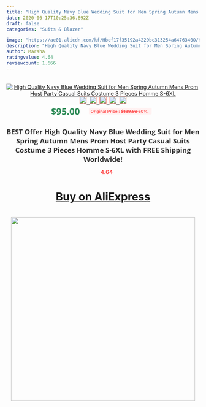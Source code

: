 ```yaml
---
title: "High Quality Navy Blue Wedding Suit for Men Spring Autumn Mens Prom Host Party Casual Suits Costume 3 Pieces Homme S-6XL"
date: 2020-06-17T10:25:36.892Z
draft: false
categories: "Suits & Blazer"

image: "https://ae01.alicdn.com/kf/Hbef17f35192a4229bc313254a6476340O/High-Quality-Navy-Blue-Wedding-Suit-for-Men-Spring-Autumn-Mens-Prom-Host-Party-Casual-Suits.jpg"
description: "High Quality Navy Blue Wedding Suit for Men Spring Autumn Mens Prom Host Party Casual Suits Costume 3 Pieces Homme S-6XL"
author: Marsha
ratingvalue: 4.64
reviewcount: 1.666
---
```

<br>
<div style="text-align: center;">
<a href="https://s.click.aliexpress.com/e/_AAy8Nf" target="_blank" rel="nofollow noopener noreferrer"><img alt="High Quality Navy Blue Wedding Suit for Men Spring Autumn Mens Prom Host Party Casual Suits Costume 3 Pieces Homme S-6XL" class="magnifier-image" src="https://ae01.alicdn.com/kf/Hbef17f35192a4229bc313254a6476340O/High-Quality-Navy-Blue-Wedding-Suit-for-Men-Spring-Autumn-Mens-Prom-Host-Party-Casual-Suits.jpg_640x640.jpg">
<br>
<img style="border:1px solid salmon" src="https://ae01.alicdn.com/kf/Hbef17f35192a4229bc313254a6476340O/High-Quality-Navy-Blue-Wedding-Suit-for-Men-Spring-Autumn-Mens-Prom-Host-Party-Casual-Suits.jpg_120x120.jpg">&nbsp;&nbsp;<img style="border:1px solid salmon" src="https://ae01.alicdn.com/kf/H09a88807e0074467b2db054096f703dbE/High-Quality-Navy-Blue-Wedding-Suit-for-Men-Spring-Autumn-Mens-Prom-Host-Party-Casual-Suits.jpg_120x120.jpg">&nbsp;&nbsp;<img style="border:1px solid salmon" src="https://ae01.alicdn.com/kf/Hdfbef06e8870472bbbce350616cff5edl/High-Quality-Navy-Blue-Wedding-Suit-for-Men-Spring-Autumn-Mens-Prom-Host-Party-Casual-Suits.jpg_120x120.jpg">&nbsp;&nbsp;<img style="border:1px solid salmon" src="https://ae01.alicdn.com/kf/Hdde28101220b43dd88bd6aacfe45291bx/High-Quality-Navy-Blue-Wedding-Suit-for-Men-Spring-Autumn-Mens-Prom-Host-Party-Casual-Suits.jpg_120x120.jpg">&nbsp;&nbsp;<img style="border:1px solid salmon" src="https://ae01.alicdn.com/kf/Hc81b390d07ba49f7908f1069c908e9bcs/High-Quality-Navy-Blue-Wedding-Suit-for-Men-Spring-Autumn-Mens-Prom-Host-Party-Casual-Suits.jpg_120x120.jpg"></a></div><br0>
<div style="text-align: center;"><span style="background-color: white; border: 0px; box-sizing: border-box; color: seagreen; display: inline-block; font-family: &quot;open sans&quot; , &quot;arial&quot; , &quot;helvetica&quot; , sans-serif , &quot;heiti&quot;; font-size: 24px; font-stretch: inherit; font-weight: 700; line-height: inherit; margin: 0px 10px 0px 0px; padding: 0px; vertical-align: middle;">$95.00 </span>
<span style="background: rgb(255 , 241 , 241); border-radius: 3px; border: 0px; box-sizing: border-box; color: #ff4747; display: inline-block; font-family: inherit; font-size: 12px; font-stretch: inherit; font-style: inherit; font-variant: inherit; font-weight: 600; line-height: inherit; margin: 0px; padding: 2px 5px; transform: scale(0.9); vertical-align: middle;">Original Price : <b style="text-decoration: line-through;">$189.99 </b> 50%&nbsp;&nbsp;</span></div>
<h1 style="color: #333333; display: inline-block; font-family: &quot;open sans&quot; , &quot;arial&quot; , &quot;helvetica&quot; , sans-serif , &quot;heiti&quot;; font-size: 18px; font-stretch: inherit; font-weight: 700; text-align: center;">BEST Offer High Quality Navy Blue Wedding Suit for Men Spring Autumn Mens Prom Host Party Casual Suits Costume 3 Pieces Homme S-6XL with FREE Shipping Worldwide!</h1>
<div style="color: #ff4747; text-align: center;">
<img src="https://4.bp.blogspot.com/-M0ZcTcb-5uY/XleCXlxnR4I/AAAAAAAAAEc/OrjgMkXV1oMQFaCRZj5HQwOCBcu3w1FegCPcBGAYYCw/s1600/star.png" style="height: 15px;">&nbsp;<b>4.64</b></div>
<div class="button_cont" align="center"><a class="buynow_a" href="https://s.click.aliexpress.com/e/_AAy8Nf" target="_blank" rel="nofollow noopener noreferrer"><H1>Buy on AliExpress</H1></a></div><br>
<div class="separator" style="clear: both; text-align: center;">
<img src="https://lh3.googleusercontent.com/-pTy5HemUv9M/XlePHvY0dAI/AAAAAAAAAE4/0nX5iRUoIWY8eMW9Dpxeirr157OZliDIgCLcBGAsYHQ/s1600/badge.gif" width="480">
</div>
